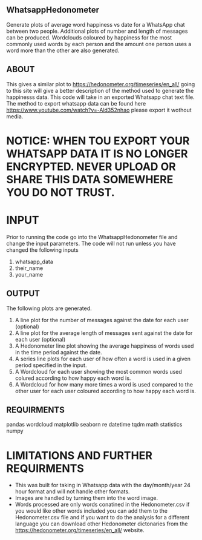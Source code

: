 ## WhatsappHedonometer
Generate plots of average word happiness vs date for a WhatsApp chat between
two people. Additional plots of number and length of messages can be produced. Wordclouds 
coloured by happiness for the most commonly used words by each person and the 
amount one person uses a word more than the other are also generated. 

## ABOUT
This gives a similar plot to https://hedonometer.org/timeseries/en_all/ 
going to this site will give a better description of the method used to 
generate the happinesss data. This code will take in an exported Whatsapp 
chat text file. The method to export whatsapp data can be found here
https://www.youtube.com/watch?v=-Ald352nhao please export it wothout media.

# NOTICE: WHEN TOU EXPORT YOUR WHATSAPP DATA IT IS NO LONGER ENCRYPTED. NEVER UPLOAD OR SHARE THIS DATA SOMEWHERE YOU DO NOT TRUST. 

# INPUT 
Prior to running the code go into the WhatsappHedonometer file and change the 
input parameters. The code will not run unless you have changed the following inputs
1. whatsapp_data
2. their_name
3. your_name

## OUTPUT
The following plots are generated.
1. A line plot for the number of messages against the date for each user (optional)
2. A line plot for the average length of messages sent against the date for each user (optional)
3. A Hedonometer line plot showing the average happiness of words used in the 
   time period against the date. 
4. A series line plots for each user of how often a word is used in a given period 
   specified in the input.
5. A Wordcloud for each user showing the most common words used colured according 
   to how happy each word is.
6. A Wordcloud for how many more times a word is used compared to the other user
   for each user coloured  according to how happy each word is. 

## REQUIRMENTS
pandas 
wordcloud 
matplotlib
seaborn
re
datetime
tqdm 
math 
statistics 
numpy

# LIMITATIONS AND FURTHER REQUIRMENTS
- This was built for taking in Whatsapp data with the day/month/year 24 hour 
  format and will not handle other formats.
- Images are handled by turning them into the word image. 
- Words processed are only words conatined in the Hedonometer.csv if you would like
  other words included you can add them to the Hedonometer.csv file and if you 
  want to do the analysis for a different language you can download other Hedonometer 
  dictonaries from the https://hedonometer.org/timeseries/en_all/  website.
